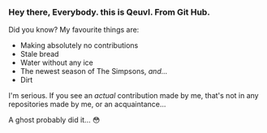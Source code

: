 ### Hey there, Everybody. this is Qeuvl. From Git Hub.
Did you know? My favourite things are:
- Making absolutely no contributions
- Stale bread
- Water without any ice
- The newest season of The Simpsons,
*and...*
- Dirt

I'm serious. If you see an *actual* contribution made by me,
that's not in any repositories made by me, or an acquaintance...

A ghost probably did it... :flushed:
